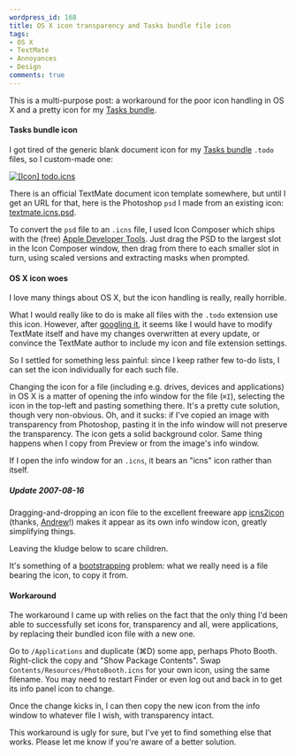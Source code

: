 ```yaml
---
wordpress_id: 168
title: OS X icon transparency and Tasks bundle file icon
tags:
- OS X
- TextMate
- Annoyances
- Design
comments: true
---
```

This is a multi-purpose post: a workaround for the poor icon handling in OS X and a pretty icon for my <a href="/2007/08/tasks-bundle">Tasks bundle</a>.

<h4>Tasks bundle icon</h4>

I got tired of the generic blank document icon for my <a href="/2007/08/tasks-bundle">Tasks bundle</a> <code>.todo</code> files, so I custom-made one:

<p class="center">
<a href="https://henrik.nyh.se/uploads/todo.icns"><img src="https://henrik.nyh.se/uploads/todo.icns.png" alt="[Icon]" />
todo.icns</a>
</p>

<!--more-->

There is an official TextMate document icon template somewhere, but until I get an URL for that, here is the Photoshop <code>psd</code> I made from an existing icon: <a href="https://henrik.nyh.se/uploads/textmate.icns.psd">textmate.icns.psd</a>.

To convert the <code>psd</code> file to an <code>.icns</code> file, I used Icon Composer which ships with the (free) <a href="http://www.apple.com/macosx/developertools/">Apple Developer Tools</a>. Just drag the PSD to the largest slot in the Icon Composer window, then drag from there to each smaller slot in turn, using scaled versions and extracting masks when prompted.

<h4>OS X icon woes</h4>

I love many things about OS X, but the icon handling is really, really horrible.

What I would really like to do is make all files with the <code>.todo</code> extension use this icon. However, after <a href="http://www.google.com/search?q=%22os+x%22+extension%7C%22file+type%22+icon+change">googling it</a>, it seems like I would have to modify TextMate itself and have my changes overwritten at every update, or convince the TextMate author to include my icon and file extension settings.

So I settled for something less painful: since I keep rather few to-do lists, I can set the icon individually for each such file.

Changing the icon for a file (including e.g. drives, devices and applications) in OS X is a matter of opening the info window for the file (<code>⌘I</code>), selecting the icon in the top-left and pasting something there. It's a pretty cute solution, though very non-obvious. Oh, and it sucks: if I've copied an image with transparency from Photoshop, pasting it in the info window will not preserve the transparency. The icon gets a solid background color. Same thing happens when I copy from Preview or from the image's info window.

If I open the info window for an <code>.icns</code>, it bears an "icns" icon rather than itself.

<div class="updated">
<h5>Update 2007-08-16</h5>
Dragging-and-dropping an icon file to the excellent freeware app <a href="http://www.icons.cx/goodies/">icns2icon</a> (thanks, <a href="/2007/08/os-x-icons#comment-45566">Andrew</a>!) makes it appear as its own info window icon, greatly simplifying things.

Leaving the kludge below to scare children.
</div>

It's something of a <a href="http://en.wikipedia.org/wiki/Bootstrapping_%28computing%29">bootstrapping</a> problem: what we really need is a file bearing the icon, to copy it from.

<h4>Workaround</h4>

The workaround I came up with relies on the fact that the only thing I'd been able to successfully set icons for, transparency and all, were applications, by replacing their bundled icon file with a new one.

Go to <code>/Applications</code> and duplicate (⌘D) some app, perhaps Photo Booth. Right-click the copy and "Show Package Contents". Swap <code>Contents/Resources/PhotoBooth.icns</code> for your own icon, using the same filename. You may need to restart Finder or even log out and back in to get its info panel icon to change.

Once the change kicks in, I can then copy the new icon from the info window to whatever file I wish, with transparency intact.

This workaround is ugly for sure, but I've yet to find something else that works. Please let me know if you're aware of a better solution.
